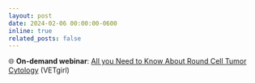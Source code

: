 ```yaml
---
layout: post
date: 2024-02-06 00:00:00-0600
inline: true
related_posts: false
---
```


🌐 __On-demand webinar__: [All you Need to Know About Round Cell Tumor Cytology](https://vetgirlontherun.com/webinars/february-6-2024-all-you-need-to-know-about-round-cell-tumor-cytology/) (VETgirl)